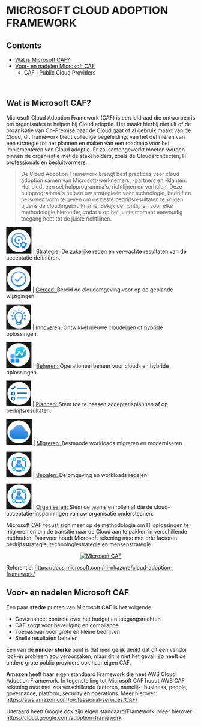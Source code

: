 # MICROSOFT CLOUD ADOPTION FRAMEWORK

## Contents
* [Wat is Microsoft CAF?](#microsoftcaf)
* [Voor- en nadelen Microsoft CAF](#voornadelen)
  * CAF | Public Cloud Providers
</br>

## <a id="microsoftcaf"></a>Wat is Microsoft CAF?
Microsoft Cloud Adoption Framework (CAF) is een leidraad die ontworpen is om organisaties te helpen bij Cloud adoptie. Het maakt hierbij niet uit of de organisatie van On-Premise naar de Cloud gaat of al gebruik maakt van de Cloud, dit framework biedt volledige begeleiding, van het definiëren van een strategie tot het plannen en maken van een roadmap voor het implementeren van Cloud adoptie. Er zal samengewerkt moeten worden binnen de organisatie met de stakeholders, zoals de Cloudarchitecten, IT-professionals en besluitvormers.

> De Cloud Adoption Framework brengt best practices voor cloud adoption samen van Microsoft-werknemers, -partners en -klanten. Het biedt een set hulpprogramma's, richtlijnen en verhalen. Deze hulpprogramma's helpen uw strategieën voor technologie, bedrijf en personen vorm te geven om de beste bedrijfsresultaten te krijgen tijdens de cloudingebruikname. Bekijk de richtlijnen voor elke methodologie hieronder, zodat u op het juiste moment eenvoudig toegang hebt tot de juiste richtlijnen.

![Strategie](.//pix/strategie.png) | [Strategie: ](https://docs.microsoft.com/nl-nl/azure/cloud-adoption-framework/strategy/)De zakelijke reden en verwachte resultaten van de acceptatie definiëren.

![Gereed](.//pix/gereed.png) | [Gereed: ](https://docs.microsoft.com/nl-nl/azure/cloud-adoption-framework/ready/)Bereid de cloudomgeving voor op de geplande wijzigingen.

![Innoveren](.//pix/innoveren.png) | [Innoveren: ](https://docs.microsoft.com/nl-nl/azure/cloud-adoption-framework/innovate/)Ontwikkel nieuwe cloudeigen of hybride oplossingen.

![Beheren](.//pix/beheren.png) | [Beheren: ](https://docs.microsoft.com/nl-nl/azure/cloud-adoption-framework/manage/)Operationeel beheer voor cloud- en hybride oplossingen.

![Plannen](.//pix/plannen.png) | [Plannen: ](https://docs.microsoft.com/nl-nl/azure/cloud-adoption-framework/plan/)Stem toe te passen acceptatieplannen af op bedrijfsresultaten.

![Migreren](.//pix/migreren.png) | [Migreren: ](https://docs.microsoft.com/nl-nl/azure/cloud-adoption-framework/migrate/)Bestaande workloads migreren en moderniseren.

![Bepalen](.//pix/bepalen.png) | [Bepalen: ](https://docs.microsoft.com/nl-nl/azure/cloud-adoption-framework/govern/)De omgeving en workloads regelen.

![Organiseren](.//pix/bepalen.png) | [Organiseren: ](https://docs.microsoft.com/nl-nl/azure/cloud-adoption-framework/organize/)Stem de teams en rollen af die de cloud-acceptatie-inspanningen van uw organisatie ondersteunen.

Microsoft CAF focust zich meer op de methodologie om IT oplossingen te migreren en om de transitie naar de Cloud aan te pakken in verschillende methoden. Daarvoor houdt Microsoft rekening mee met drie factoren: bedrijfsstrategie, technologiestrategie en mensenstrategie.

<div align="center">
  <a href="https://www.microsoft.com/en-us/videoplayer/embed/RE4tyzr"><img src="https://www.microsoft.com/en-us/videoplayer/embed/RE4tyzr/0.jpg" alt="Microsoft CAF"></a>
</div>


Referentie: https://docs.microsoft.com/nl-nl/azure/cloud-adoption-framework/

## <a id="voornadelen"></a>Voor- en nadelen Microsoft CAF

Een paar **sterke** punten van Microsoft CAF is het volgende:
* Governance: controle over het budget en toegangsrechten
* CAF zorgt voor beveiliging en compliance
* Toepasbaar voor grote en kleine bedrijven
* Snelle resultaten behalen

Een van de **minder sterke** punt is dat men gelijk denkt dat dit een vendor lock-in probleem zou veroorzaken, maar dit is niet het geval. Zo heeft de andere grote public providers ook haar eigen CAF.

**Amazon** heeft haar eigen standaard Framework die heet AWS Cloud Adoption Framework. In tegenstelling tot Microsoft CAF houdt AWS CAF rekening mee met zes verschillende factoren, namelijk: business, people, governance, platform, security en operations. Meer hierover: https://aws.amazon.com/professional-services/CAF/

Uiteraard heeft Google ook zijn eigen standaard/Framework. Meer hierover: https://cloud.google.com/adoption-framework
